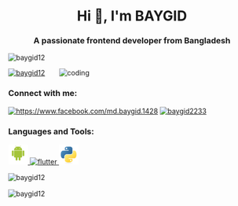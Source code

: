 <h1 align="center">Hi 👋, I'm BAYGID</h1>
<h3 align="center">A passionate frontend developer from Bangladesh</h3>

<p align="left"> <img src="https://komarev.com/ghpvc/?username=baygid12&label=Profile%20views&color=0e75b6&style=flat" alt="baygid12" /> </p>
<img align="right" alt="coding" width="400" src="<img align="right" alt="coding" width="400" src="https://user images.githubusercontent.com/55389276/140866485-8fb1c876-9a8f-4d6a-98dc-08c4981eaf70.gif">
<p align="left"> <a href="https://github.com/ryo-ma/github-profile-trophy"><img src="https://github-profile-trophy.vercel.app/?username=baygid12" alt="baygid12" /></a> </p>

<h3 align="left">Connect with me:</h3>
<p align="left">
<a href="https://fb.com/https://www.facebook.com/md.baygid.1428" target="blank"><img align="center" src="https://raw.githubusercontent.com/rahuldkjain/github-profile-readme-generator/master/src/images/icons/Social/facebook.svg" alt="https://www.facebook.com/md.baygid.1428" height="30" width="40" /></a>
<a href="https://instagram.com/baygid2233" target="blank"><img align="center" src="https://raw.githubusercontent.com/rahuldkjain/github-profile-readme-generator/master/src/images/icons/Social/instagram.svg" alt="baygid2233" height="30" width="40" /></a>
</p>

<h3 align="left">Languages and Tools:</h3>
<p align="left"> <a href="https://developer.android.com" target="_blank" rel="noreferrer"> <img src="https://raw.githubusercontent.com/devicons/devicon/master/icons/android/android-original-wordmark.svg" alt="android" width="40" height="40"/> </a> <a href="https://flutter.dev" target="_blank" rel="noreferrer"> <img src="https://www.vectorlogo.zone/logos/flutterio/flutterio-icon.svg" alt="flutter" width="40" height="40"/> </a> <a href="https://www.python.org" target="_blank" rel="noreferrer"> <img src="https://raw.githubusercontent.com/devicons/devicon/master/icons/python/python-original.svg" alt="python" width="40" height="40"/> </a> </p>

<p><img align="center" src="https://github-readme-stats.vercel.app/api/top-langs?username=baygid12&show_icons=true&locale=en&layout=compact" alt="baygid12" /></p>

<p><img align="center" src="https://github-readme-streak-stats.herokuapp.com/?user=baygid12&" alt="baygid12" /></p>

